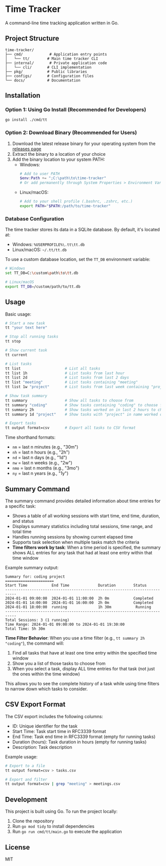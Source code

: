 # Time Tracker

A command-line time tracking application written in Go.

## Project Structure

```
time-tracker/
├── cmd/            # Application entry points
│   └── tt/        # Main time tracker CLI
├── internal/       # Private application code
│   └── cli/       # CLI implementation
├── pkg/           # Public libraries
├── configs/       # Configuration files
└── docs/          # Documentation
```

## Installation

### Option 1: Using Go Install (Recommended for Developers)
```bash
go install ./cmd/tt
```

### Option 2: Download Binary (Recommended for Users)
1. Download the latest release binary for your operating system from the [releases page](https://github.com/stebennett/time-tracker/releases)
2. Extract the binary to a location of your choice
3. Add the binary location to your system PATH:
   - Windows:
     ```powershell
     # Add to user PATH
     $env:Path += ";C:\path\to\time-tracker"
     # Or add permanently through System Properties > Environment Variables
     ```
   - Linux/macOS:
     ```bash
     # Add to your shell profile (.bashrc, .zshrc, etc.)
     export PATH="$PATH:/path/to/time-tracker"
     ```

### Database Configuration
The time tracker stores its data in a SQLite database. By default, it's located at:
- Windows: `%USERPROFILE%\.tt\tt.db`
- Linux/macOS: `~/.tt/tt.db`

To use a custom database location, set the `TT_DB` environment variable:
```bash
# Windows
set TT_DB=C:\custom\path\to\tt.db

# Linux/macOS
export TT_DB=/custom/path/to/tt.db
```

## Usage

Basic usage:
```bash
# Start a new task
tt "your text here"

# Stop all running tasks
tt stop

# Show current task
tt current

# List tasks
tt list                    # List all tasks
tt list 1h                 # List tasks from last hour
tt list 2d                 # List tasks from last 2 days
tt list "meeting"          # List tasks containing "meeting"
tt list 1w "project"       # List tasks from last week containing "project"

# Show task summary
tt summary                 # Show all tasks to choose from
tt summary "coding"        # Show tasks containing "coding" to choose from
tt summary 2h              # Show tasks worked on in last 2 hours to choose from
tt summary 1d "project"    # Show tasks with "project" in name worked on in last day

# Export tasks
tt output format=csv       # Export all tasks to CSV format
```

Time shorthand formats:
- `nm` = last n minutes (e.g., "30m")
- `nh` = last n hours (e.g., "2h")
- `nd` = last n days (e.g., "1d")
- `nw` = last n weeks (e.g., "2w")
- `nmo` = last n months (e.g., "3mo")
- `ny` = last n years (e.g., "1y")

## Summary Command

The summary command provides detailed information about time entries for a specific task:

- Shows a table of all working sessions with start time, end time, duration, and status
- Displays summary statistics including total sessions, time range, and total time
- Handles running sessions by showing current elapsed time
- Supports task selection when multiple tasks match the criteria
- **Time filters work by task**: When a time period is specified, the summary shows ALL entries for any task that had at least one entry within that time window

Example summary output:
```
Summary for: coding project
======================
Start Time           End Time             Duration        Status
---------------------------------------------------------------------------
2024-01-01 09:00:00  2024-01-01 11:00:00  2h 0m           Completed
2024-01-01 14:00:00  2024-01-01 16:00:00  2h 0m           Completed
2024-01-01 18:00:00  running              1h 30m           Running
---------------------------------------------------------------------------
Total Sessions: 3 (1 running)
Time Range: 2024-01-01 09:00:00 to 2024-01-01 19:30:00
Total Time: 5h 30m
```

**Time Filter Behavior**: When you use a time filter (e.g., `tt summary 2h "coding"`), the command will:
1. Find all tasks that have at least one time entry within the specified time window
2. Show you a list of those tasks to choose from
3. When you select a task, display ALL time entries for that task (not just the ones within the time window)

This allows you to see the complete history of a task while using time filters to narrow down which tasks to consider.

## CSV Export Format

The CSV export includes the following columns:
- ID: Unique identifier for the task
- Start Time: Task start time in RFC3339 format
- End Time: Task end time in RFC3339 format (empty for running tasks)
- Duration (hours): Task duration in hours (empty for running tasks)
- Description: Task description

Example usage:
```bash
# Export to a file
tt output format=csv > tasks.csv

# Export and filter
tt output format=csv | grep "meeting" > meetings.csv
```

## Development

This project is built using Go. To run the project locally:

1. Clone the repository
2. Run `go mod tidy` to install dependencies
3. Run `go run cmd/tt/main.go` to execute the application

## License

MIT